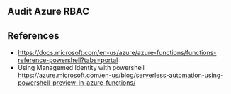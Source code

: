 Audit Azure RBAC
----------------



References
----------
- https://docs.microsoft.com/en-us/azure/azure-functions/functions-reference-powershell?tabs=portal
- Using Managemed Identity with powershell https://azure.microsoft.com/en-us/blog/serverless-automation-using-powershell-preview-in-azure-functions/